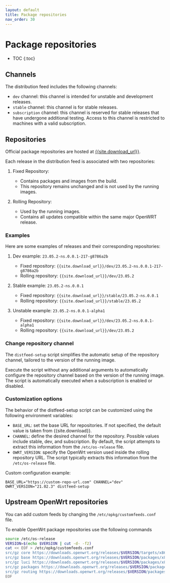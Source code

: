 ```yaml
---
layout: default
title: Package repositories
nav_order: 30
---
```


# Package repositories

* TOC
{:toc}

## Channels

The distribution feed includes the following channels:

- `dev` channel: this channel is intended for unstable and development releases.
- `stable` channel: this channel is for stable releases.
- `subscription` channel: this channel is reserved for stable releases that have undergone additional testing. Access to this channel is restricted to machines with a valid subscription.

## Repositories

Official package repositories are hosted at [{{site.download_url}}]({{site.download_url}}/index.html).

Each release in the distribution feed is associated with two repositories:

1. Fixed Repository:
    - Contains packages and images from the build.
    - This repository remains unchanged and is not used by the running images.

2. Rolling Repository:
    - Used by the running images.
    - Contains all updates compatible within the same major OpenWRT release.

### Examples

Here are some examples of releases and their corresponding repositories:

1. Dev example: `23.05.2-ns.0.0.1-217-g8786a2b`
    - Fixed repository: `{{site.download_url}}/dev/23.05.2-ns.0.0.1-217-g8786a2b`
    - Rolling repository: `{{site.download_url}}/dev/23.05.2`

2. Stable example: `23.05.2-ns.0.0.1`
    - Fixed repository: `{{site.download_url}}/stable/23.05.2-ns.0.0.1`
    - Rolling repository: `{{site.download_url}}/stable/23.05.2`

3. Unstable example: `23.05.2-ns.0.0.1-alpha1`
    - Fixed repository: `{{site.download_url}}/dev/23.05.2-ns.0.0.1-alpha1`
    - Rolling repository: `{{site.download_url}}/dev/23.05.2`

### Change repository channel

The `distfeed-setup` script simplifies the automatic setup of the repository channel, tailored to the version of the running image. 

Execute the script without any additional arguments to automatically configure the repository channel based on the version of the running image.
The script is automatically executed when a subscription is enabled or disabled.

### Customization options

The behavior of the distfeed-setup script can be customized using the following environment variables:

- `BASE_URL`: set the base URL for repositories. If not specified, the default value is taken from {{site.download}}.
- `CHANNEL`: define the desired channel for the repository. Possible values include stable, dev, and subscription.
   By default, the script attempts to extract this information from the `/etc/os-release` file.
- `OWRT_VERSION`: specify the OpenWrt version used inside the rolling repository URL.
   The script typically extracts this information from the `/etc/os-release` file.

Custom configuration example:
```
BASE_URL="https://custom-repo-url.com" CHANNEL="dev" OWRT_VERSION="21.02.3" distfeed-setup
```

## Upstream OpenWrt repositories

You can add custom feeds by changing the `/etc/opkg/customfeeds.conf` file.

To enable OpenWrt package repositories use the following commands
```bash
source /etc/os-release
VERSION=$(echo $VERSION | cut -d- -f2)
cat << EOF > /etc/opkg/customfeeds.conf 
src/gz core https://downloads.openwrt.org/releases/$VERSION/targets/x86/64/packages
src/gz base https://downloads.openwrt.org/releases/$VERSION/packages/x86_64/base
src/gz luci https://downloads.openwrt.org/releases/$VERSION/packages/x86_64/luci
src/gz packages https://downloads.openwrt.org/releases/$VERSION/packages/x86_64/packages
src/gz routing https://downloads.openwrt.org/releases/$VERSION/packages/x86_64/routing
EOF
```
